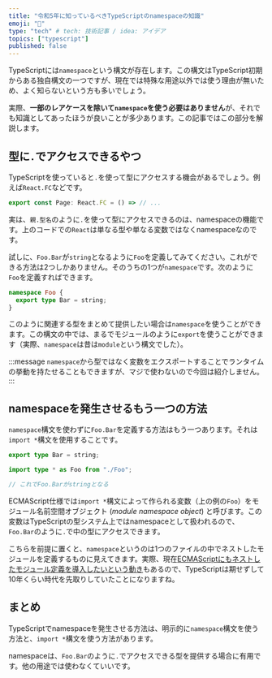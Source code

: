 ```yaml
---
title: "令和5年に知っているべきTypeScriptのnamespaceの知識"
emoji: "📛"
type: "tech" # tech: 技術記事 / idea: アイデア
topics: ["typescript"]
published: false
---
```


TypeScriptには`namespace`という構文が存在します。この構文はTypeScript初期からある独自構文の一つですが、現在では特殊な用途以外では使う理由が無いため、よく知らないという方も多いでしょう。

実際、**一部のレアケースを除いて`namespace`を使う必要はありません**が、それでも知識としてあったほうが良いことが多少あります。この記事ではこの部分を解説します。

## 型に`.`でアクセスできるやつ

TypeScriptを使っていると`.`を使って型にアクセスする機会があるでしょう。例えば`React.FC`などです。

```ts
export const Page: React.FC = () => // ...
```

実は、`親.型名`のように`.`を使って型にアクセスできるのは、namespaceの機能です。上のコードでの`React`は単なる型や単なる変数ではなくnamespaceなのです。

試しに、`Foo.Bar`が`string`となるように`Foo`を定義してみてください。これができる方法は2つしかありません。そのうちの1つが`namespace`です。次のように`Foo`を定義すればできます。

```ts
namespace Foo {
  export type Bar = string;
}
```

このように関連する型をまとめて提供したい場合は`namespace`を使うことができます。この構文の中では、まるでモジュールのように`export`を使うことができます（実際、`namespace`は昔は`module`という構文でした）。

:::message
`namespace`から型ではなく変数をエクスポートすることでランタイムの挙動を持たせることもできますが、マジで使わないので今回は紹介しません。
:::

## namespaceを発生させるもう一つの方法

`namespace`構文を使わずに`Foo.Bar`を定義する方法はもう一つあります。それは`import *`構文を使用することです。

```ts:Foo.ts
export type Bar = string;
```

```ts
import type * as Foo from "./Foo";

// これでFoo.Barがstringとなる
```

ECMAScript仕様では`import *`構文によって作られる変数（上の例の`Foo`）をモジュール名前空間オブジェクト (_module namespace object_) と呼びます。この変数はTypeScriptの型システム上ではnamespaceとして扱われるので、`Foo.Bar`のように`.`で中の型にアクセスできます。

こちらを前提に置くと、`namespace`というのは1つのファイルの中でネストしたモジュールを定義するものに見えてきます。実際、現在[ECMAScriptにもネストしたモジュール定義を導入したいという動き](https://github.com/tc39/proposal-module-declarations)もあるので、TypeScriptは期せずして10年くらい時代を先取りしていたことになりますね。

## まとめ

TypeScriptでnamespaceを発生させる方法は、明示的に`namespace`構文を使う方法と、`import *`構文を使う方法があります。

namespaceは、`Foo.Bar`のように`.`でアクセスできる型を提供する場合に有用です。他の用途では使わなくていいです。